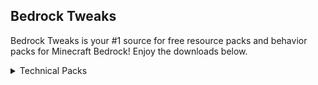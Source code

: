 ## Bedrock Tweaks

Bedrock Tweaks is your #1 source for free resource packs and behavior packs for Minecraft Bedrock! Enjoy the downloads below.

<details>
<summary>Technical Packs</summary>
<br>
Download Button:
{% include mainpage.html %}
<br><br>
<pre>
&lt;details&gt;
&lt;summary&gt;Technical Packs&lt;&#47;summary&gt;
&lt;br&gt;
Download Button:
{% include mainpage.html %}
&lt;&#47;details&gt;
</pre>
</details>
